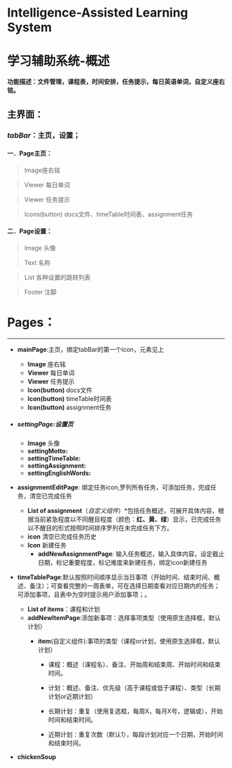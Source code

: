# Intelligence-Assisted Learning System

# **学习辅助系统**-概述





**功能描述：文件管理，课程表，时间安排，任务提示，每日英语单词，自定义座右铭。**





## 主界面：

### ***tabBar***：主页，设置；

 

#### 一．Page主页：

> Image座右铭

> Viewer 每日单词

> Viewer 任务提示

> Icons(button)  docs文件、timeTable时间表、assignment任务

 


#### 二．Page设置：

> Image 头像

> Text 名称

> List 各种设置的跳转列表

> Footer 注脚







# Pages：

-----



- **mainPage**:主页，绑定tabBar的第一个icon，元素见上

  - **Image** 座右铭
  - **Viewer** 每日单词
  - **Viewer** 任务提示
  - **Icon(button)**  docs文件
  - **Icon(button)**  timeTable时间表
  - **Icon(button)**  assignment任务

  

- ##### settingPage:设置页

  - **Image** 头像
  - **settingMotto:**
  - **settingTimeTable:**
  - **settingAssignment:**
  - **settingEnglishWords:**



- **assignmentEditPage**: 绑定任务icon,罗列所有任务，可添加任务，完成任务，清空已完成任务
  - **List of assignment**（*自定义组件*）*包括任务概述，可展开具体内容，根据当前紧急程度以不同醒目程度（颜色：**红、黄、绿**）显示，已完成任务以不醒目的形式按照时间排序罗列在未完成任务下方。
  - **icon** 清空已完成任务历史
  - **Icon** 新建任务
    - **addNewAssignmentPage**: 输入任务概述，输入具体内容，设定截止日期，标记重要程度，标记难度来新建任务，绑定icon新建任务



- **timeTablePage**:默认按照时间顺序显示当日事项（开始时间、结束时间、概述、备注）；可查看完整的一周表单，可在选择日期查看对应日期内的任务；可添加事项，且表中为空时提示用户添加事项；。
  - **List of items**：课程和计划
  - **addNewItemPage**:添加新事项：选择事项类型（使用原生选择框，默认计划）
    - **item**(自定义组件):事项的类型（课程or计划，使用原生选择框，默认计划）
      
      - 课程：概述（课程名）、备注、开始周和结束周、开始时间和结束时间。
      
      - 计划：概述、备注、优先级（高于课程或低于课程）、类型（长期计划or近期计划）
    
      - 长期计划：重复（使用复选框，每周X，每月X号，逻辑或），开始时间和结束时间。
      
      - 近期计划：重复次数（默认1），每段计划对应一个日期，开始时间和结束时间。
      
        
  
-  **chickenSoup**
